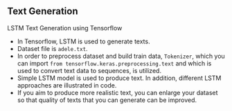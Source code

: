 ## Text Generation
LSTM Text Generation using Tensorflow
- In Tensorflow, LSTM is used to generate texts.
- Dataset file is `adele.txt`.
- In order to preprocess dataset and build train data, `Tokenizer`, which you can import `from tensorflow.keras.preprocessing.text` and which is used to convert text data to sequences, is utilized.
- Simple LSTM model is used to produce text. In addition, different LSTM approaches are illustrated in code.
- If you aim to produce more realistic text, you can enlarge your dataset so that quality of texts that you can generate can be improved.
